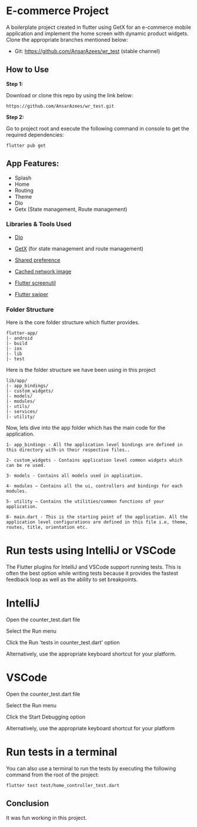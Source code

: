 # E-commerce Project

A boilerplate project created in flutter using GetX for an e-commerce mobile application and implement the home screen with dynamic product widgets. Clone the appropriate branches mentioned below:

* Git: https://github.com/AnsarAzees/wr_test (stable channel)



## How to Use 

**Step 1:**

Download or clone this repo by using the link below:

```
https://github.com/AnsarAzees/wr_test.git
```

**Step 2:**

Go to project root and execute the following command in console to get the required dependencies: 

```
flutter pub get 
```



## App Features:

* Splash
* Home
* Routing
* Theme
* Dio
* Getx (State management, Route management)


### Libraries & Tools Used

* [Dio](https://github.com/flutterchina/dio)
* [GetX](https://pub.dev/packages/get) (for state management and route management)


* [Shared preference](https://pub.dev/packages/shared_preferences)
* [Cached network image](https://pub.dev/packages/cached_network_image)
* [Flutter screenutil](https://pub.dev/packages/flutter_screenutil)
* [Flutter swiper](https://pub.dev/packages/flutter_swiper_plus)

### Folder Structure
Here is the core folder structure which flutter provides.

```
flutter-app/
|- android
|- build
|- ios
|- lib
|- test
```

Here is the folder structure we have been using in this project

```
lib/app/
|- app_bindings/
|- custom_widgets/
|- models/
|- modules/
|- utils/
|- services/
|- utility/
```

Now, lets dive into the app folder which has the main code for the application.

```
1- app_bindings - All the application level bindings are defined in this directory with-in their respective files..

2- custom_widgets - Contains application level common widgets which can be re used.

3- models - Contains all models used in application. 

4- modules — Contains all the ui, controllers and bindings for each modules.

5- utility — Contains the utilities/common functions of your application.

8- main.dart - This is the starting point of the application. All the application level configurations are defined in this file i.e, theme, routes, title, orientation etc.
```

# Run tests using IntelliJ or VSCode
The Flutter plugins for IntelliJ and VSCode support running tests. This is often the best option while writing tests because it provides the fastest feedback loop as well as the ability to set breakpoints.

# IntelliJ
Open the counter_test.dart file

Select the Run menu

Click the Run 'tests in counter_test.dart' option

Alternatively, use the appropriate keyboard shortcut for your platform.

# VSCode
Open the counter_test.dart file

Select the Run menu

Click the Start Debugging option

Alternatively, use the appropriate keyboard shortcut for your platform

# Run tests in a terminal
You can also use a terminal to run the tests by executing the following command from the root of the project:

```
flutter test test/home_controller_test.dart
```

## Conclusion

It was fun working in this project. 
